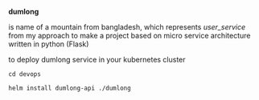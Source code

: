 **dumlong** 

is name of a mountain from bangladesh,
which represents _user_service_ from my approach to make 
a project based on micro service architecture written in 
python (Flask)


to deploy dumlong service in your kubernetes cluster

`cd devops`

`helm install dumlong-api ./dumlong`

